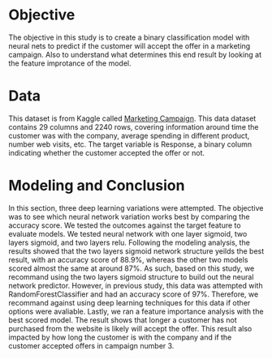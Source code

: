 # Objective
The objective in this study is to create a binary classification model with neural nets to predict if the customer will accept the offer in a marketing campaign. Also to understand what determines this end result by looking at the feature improtance of the model.

# Data
This dataset is from Kaggle called [Marketing Campaign](https://www.kaggle.com/datasets/rodsaldanha/arketing-campaign). This data dataset contains 29 columns and 2240 rows, covering information around time the customer was with the company, average spending in different product, number web visits, etc. The target variable is Response, a binary column indicating whether the customer accepted the offer or not.

#   Modeling and Conclusion
In this section, three deep learning variations were attempted. The objective was to see which neural network variation works best by comparing the accuracy score. We tested the outcomes against the target feature to evaluate models.  We tested neural network with one layer sigmoid, two layers sigmoid, and two layers relu. Following the modeling analysis, the results showed that the two layers sigmoid network structure yeilds the best result, with an accuracy score of 88.9%, whereas the other two models scored almost the same at around 87%.  As such, based on this study, we recommand using the two layers sigmoid structure to build out the neural network predictor. However, in previous study, this data was attempted with RandomForestClassifier and had an accuracy score of 97%. Therefore, we recommand against using deep learning techniques for this data if other options were avaliable. Lastly, we ran a feature importance analysis with the best scored model. The result shows that longer a customer has not purchased from the website is likely will accept the offer. This result also impacted by how long the customer is with the company and if the customer accepted offers in campaign number 3.
